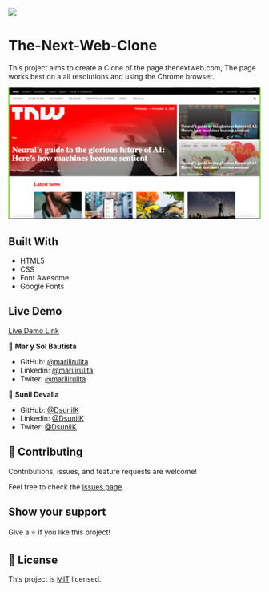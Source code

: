 ![](https://img.shields.io/badge/Microverse-blueviolet)

# The-Next-Web-Clone
This project aims to create a Clone of the page thenextweb.com, The page works best on a all resolutions and using the Chrome browser.



![screenshot](./assets/ScreenShot.png)

## Built With

- HTML5
- CSS
- Font Awesome
- Google Fonts

## Live Demo

[Live Demo Link](https://marilirulita.github.io/The-Next-Web-Clone/)

👤 **Mar y Sol Bautista**

- GitHub: [@marilirulita](https://github.com/marilirulita)
- Linkedin: [@marilirulita](https://www.linkedin.com/in/mar-y-sol-bautista-5a6894151/)
- Twiter: [@marilirulita](https://twitter.com/marylirulita)


👤 **Sunil Devalla**

- GitHub: [@DsunilK](https://github.com/DsunilK)
- Linkedin: [@DsunilK](https://www.linkedin.com/in/dsunilk/)
- Twiter: [@DsunilK](https://twitter.com/D_sunil_K)

## 🤝 Contributing

Contributions, issues, and feature requests are welcome!

Feel free to check the [issues page](https://github.com/marilirulita/The-Next-Web-Clone/issues).

## Show your support

Give a ⭐️ if you like this project!

## 📝 License

This project is [MIT](LICENSE) licensed.
